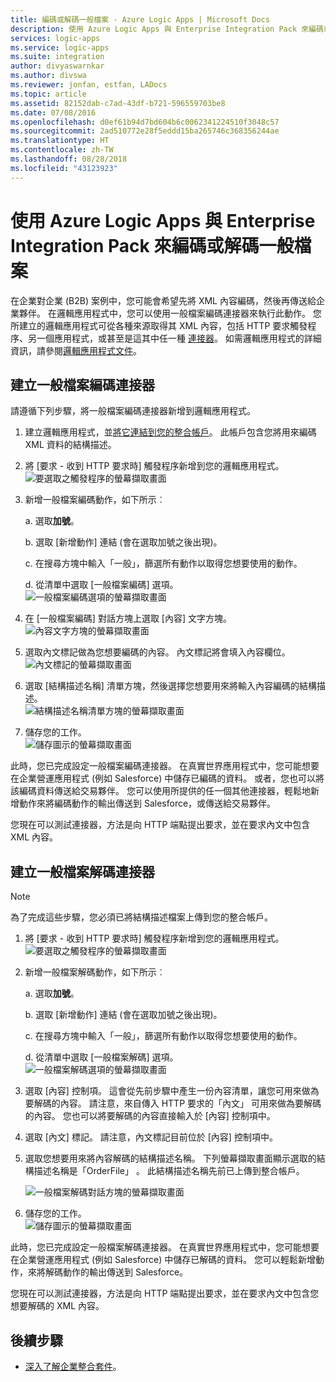 ```yaml
---
title: 編碼或解碼一般檔案 - Azure Logic Apps | Microsoft Docs
description: 使用 Azure Logic Apps 與 Enterprise Integration Pack 來編碼或解碼適用於企業整合的一般檔案
services: logic-apps
ms.service: logic-apps
ms.suite: integration
author: divyaswarnkar
ms.author: divswa
ms.reviewer: jonfan, estfan, LADocs
ms.topic: article
ms.assetid: 82152dab-c7ad-43df-b721-596559703be8
ms.date: 07/08/2016
ms.openlocfilehash: d0ef61b94d7bd604b6c0062341224510f3048c57
ms.sourcegitcommit: 2ad510772e28f5eddd15ba265746c368356244ae
ms.translationtype: HT
ms.contentlocale: zh-TW
ms.lasthandoff: 08/28/2018
ms.locfileid: "43123923"
---
```

# <a name="encode-or-decode-flat-files-with-azure-logic-apps-and-enterprise-integration-pack"></a>使用 Azure Logic Apps 與 Enterprise Integration Pack 來編碼或解碼一般檔案

在企業對企業 (B2B) 案例中，您可能會希望先將 XML 內容編碼，然後再傳送給企業夥伴。 在邏輯應用程式中，您可以使用一般檔案編碼連接器來執行此動作。 您所建立的邏輯應用程式可從各種來源取得其 XML 內容，包括 HTTP 要求觸發程序、另一個應用程式，或甚至是這其中任一種 [連接器](../connectors/apis-list.md)。 如需邏輯應用程式的詳細資訊，請參閱[邏輯應用程式文件](logic-apps-overview.md "深入了解 Logic Apps")。  

## <a name="create-the-flat-file-encoding-connector"></a>建立一般檔案編碼連接器
請遵循下列步驟，將一般檔案編碼連接器新增到邏輯應用程式。

1. 建立邏輯應用程式，並[將它連結到您的整合帳戶](logic-apps-enterprise-integration-accounts.md "了解如何將整合帳戶連結到邏輯應用程式")。 此帳戶包含您將用來編碼 XML 資料的結構描述。  
1. 將 [要求 - 收到 HTTP 要求時]  觸發程序新增到您的邏輯應用程式。  
   ![要選取之觸發程序的螢幕擷取畫面](./media/logic-apps-enterprise-integration-b2b/flatfile-1.png)    
1. 新增一般檔案編碼動作，如下所示︰
   
    a. 選取**加號**。
   
    b. 選取 [新增動作] 連結 (會在選取加號之後出現)。
   
    c. 在搜尋方塊中輸入「一般」，篩選所有動作以取得您想要使用的動作。
   
    d. 從清單中選取 [一般檔案編碼] 選項。   
   ![一般檔案編碼選項的螢幕擷取畫面](media/logic-apps-enterprise-integration-flatfile/flatfile-2.png)   
1. 在 [一般檔案編碼] 對話方塊上選取 [內容] 文字方塊。  
   ![內容文字方塊的螢幕擷取畫面](media/logic-apps-enterprise-integration-flatfile/flatfile-3.png)  
1. 選取內文標記做為您想要編碼的內容。 內文標記將會填入內容欄位。     
   ![內文標記的螢幕擷取畫面](media/logic-apps-enterprise-integration-flatfile/flatfile-4.png)  
1. 選取 [結構描述名稱]  清單方塊，然後選擇您想要用來將輸入內容編碼的結構描述。    
   ![結構描述名稱清單方塊的螢幕擷取畫面](media/logic-apps-enterprise-integration-flatfile/flatfile-5.png)  
1. 儲存您的工作。   
   ![儲存圖示的螢幕擷取畫面](media/logic-apps-enterprise-integration-flatfile/flatfile-6.png)  

此時，您已完成設定一般檔案編碼連接器。 在真實世界應用程式中，您可能想要在企業營運應用程式 (例如 Salesforce) 中儲存已編碼的資料。 或者，您也可以將該編碼資料傳送給交易夥伴。 您可以使用所提供的任一個其他連接器，輕鬆地新增動作來將編碼動作的輸出傳送到 Salesforce，或傳送給交易夥伴。

您現在可以測試連接器，方法是向 HTTP 端點提出要求，並在要求內文中包含 XML 內容。  

## <a name="create-the-flat-file-decoding-connector"></a>建立一般檔案解碼連接器

> [!NOTE]
> 為了完成這些步驟，您必須已將結構描述檔案上傳到您的整合帳戶。

1. 將 [要求 - 收到 HTTP 要求時]  觸發程序新增到您的邏輯應用程式。  
   ![要選取之觸發程序的螢幕擷取畫面](./media/logic-apps-enterprise-integration-b2b/flatfile-1.png)    
1. 新增一般檔案解碼動作，如下所示︰
   
    a. 選取**加號**。
   
    b. 選取 [新增動作] 連結 (會在選取加號之後出現)。
   
    c. 在搜尋方塊中輸入「一般」，篩選所有動作以取得您想要使用的動作。
   
    d. 從清單中選取 [一般檔案解碼] 選項。   
   ![一般檔案解碼選項的螢幕擷取畫面](media/logic-apps-enterprise-integration-flatfile/flatfile-2.png)   
1. 選取 [內容]  控制項。 這會從先前步驟中產生一份內容清單，讓您可用來做為要解碼的內容。 請注意，來自傳入 HTTP 要求的「內文」  可用來做為要解碼的內容。 您也可以將要解碼的內容直接輸入於 [內容]  控制項中。     
1. 選取 [內文]  標記。 請注意，內文標記目前位於 [內容]  控制項中。
1. 選取您想要用來將內容解碼的結構描述名稱。 下列螢幕擷取畫面顯示選取的結構描述名稱是「OrderFile」  。 此結構描述名稱先前已上傳到整合帳戶。
   
   ![一般檔案解碼對話方塊的螢幕擷取畫面](media/logic-apps-enterprise-integration-flatfile/flatfile-decode-1.png)    
1. 儲存您的工作。  
   ![儲存圖示的螢幕擷取畫面](media/logic-apps-enterprise-integration-flatfile/flatfile-6.png)    

此時，您已完成設定一般檔案解碼連接器。 在真實世界應用程式中，您可能想要在企業營運應用程式 (例如 Salesforce) 中儲存已解碼的資料。 您可以輕鬆新增動作，來將解碼動作的輸出傳送到 Salesforce。

您現在可以測試連接器，方法是向 HTTP 端點提出要求，並在要求內文中包含您想要解碼的 XML 內容。  

## <a name="next-steps"></a>後續步驟
* [深入了解企業整合套件](logic-apps-enterprise-integration-overview.md "了解企業整合套件")。  

